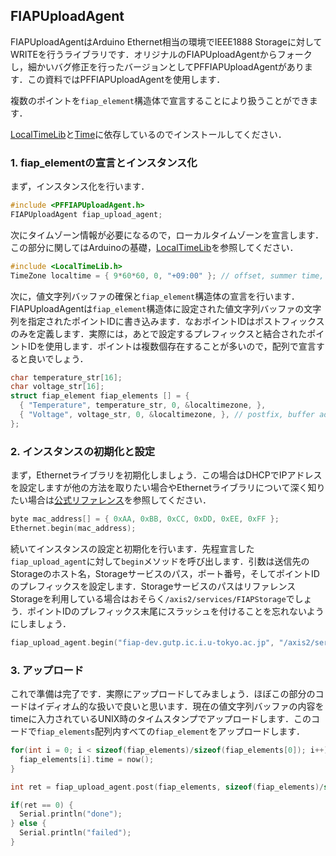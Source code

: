 ## FIAPUploadAgent

FIAPUploadAgentはArduino Ethernet相当の環境でIEEE1888 Storageに対してWRITEを行うライブラリです．オリジナルのFIAPUploadAgentからフォークし，細かいバグ修正を行ったバージョンとしてPFFIAPUploadAgentがあります．この資料ではPFFIAPUploadAgentを使用します．

複数のポイントを`fiap_element`構造体で宣言することにより扱うことができます．

[LocalTimeLib](../localtime/README.md)と[Time](../time/README.md)に依存しているのでインストールしてください．

### 1. fiap_elementの宣言とインスタンス化

まず，インスタンス化を行います．
```C++
#include <PFFIAPUploadAgent.h>
FIAPUploadAgent fiap_upload_agent;
```

次にタイムゾーン情報が必要になるので，ローカルタイムゾーンを宣言します．この部分に関してはArduinoの基礎，[LocalTimeLib](../localtime/README.md)を参照してください．
```C++
#include <LocalTimeLib.h>
TimeZone localtime = { 9*60*60, 0, "+09:00" }; // offset, summer time, timezone string
```

次に，値文字列バッファの確保と`fiap_element`構造体の宣言を行います．FIAPUploadAgentは`fiap_element`構造体に設定された値文字列バッファの文字列を指定されたポイントIDに書き込みます．なおポイントIDはポストフィックスのみを定義します．実際には，あとで設定するプレフィックスと結合されたポイントIDを使用します．ポイントは複数個存在することが多いので，配列で宣言すると良いでしょう．
```C++
char temperature_str[16];
char voltage_str[16];
struct fiap_element fiap_elements [] = {
  { "Temperature", temperature_str, 0, &localtimezone, },
  { "Voltage", voltage_str, 0, &localtimezone, }, // postfix, buffer address, time = 0, timezone address
};
```

### 2. インスタンスの初期化と設定

まず，Ethernetライブラリを初期化しましょう．この場合はDHCPでIPアドレスを設定しますが他の方法を取りたい場合やEthernetライブラリについて深く知りたい場合は[公式リファレンス](https://www.arduino.cc/en/Reference/Ethernet)を参照してください．
```C++
byte mac_address[] = { 0xAA, 0xBB, 0xCC, 0xDD, 0xEE, 0xFF };
Ethernet.begin(mac_address);
```

続いてインスタンスの設定と初期化を行います．先程宣言した`fiap_upload_agent`に対して`begin`メソッドを呼び出します．引数は送信先のStorageのホスト名，Storageサービスのパス，ポート番号，そしてポイントIDのプレフィックスを設定します．StorageサービスのパスはリファレンスStorageを利用している場合はおそらく`/axis2/services/FIAPStorage`でしょう．ポイントIDのプレフィックス末尾にスラッシュを付けることを忘れないようにしましょう．
```C++
fiap_upload_agent.begin("fiap-dev.gutp.ic.i.u-tokyo.ac.jp", "/axis2/services/FIAPStorage", 80, "http://sample.j.kisarazu.ac.jp/sample-gw/");
```

### 3. アップロード

これで準備は完了です．実際にアップロードしてみましょう．ほぼこの部分のコードはイディオム的な扱いで良いと思います．現在の値文字列バッファの内容をtimeに入力されているUNIX時のタイムスタンプでアップロードします．このコードで`fiap_elements`配列内すべての`fiap_element`をアップロードします．
```C++
for(int i = 0; i < sizeof(fiap_elements)/sizeof(fiap_elements[0]); i++) {
  fiap_elements[i].time = now();
}

int ret = fiap_upload_agent.post(fiap_elements, sizeof(fiap_elements)/sizeof(fiap_elements[0]));

if(ret == 0) {
  Serial.println("done");
} else {
  Serial.println("failed");
}
```

